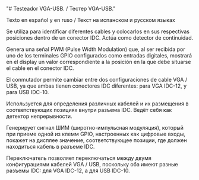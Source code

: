 "# Testeador VGA-USB. / Тестер VGA-USB."

Texto en español y en ruso / Текст на испанском и русском языках

Se utiliza para identificar diferentes cables y colocarlos en sus respectivas posiciones dentro de un conector IDC. Actúa como detector de continuidad. 

Genera una señal PWM (Pulse Width Modulation) que, al ser recibida por uno de los terminales GPIO configurados como entradas digitales, mostrará en el display un valor correspondiente a la posición en la que debe situarse el cable en el conector IDC. 

El conmutador permite cambiar entre dos configuraciones de cable VGA / USB, ya que ambas tienen conectores IDC diferentes: para VGA IDC-12, y para USB IDC-10.

Используется для определения различных кабелей и их размещения в соответствующих позициях внутри разъема IDC. Ведёт себя как детектор непрерывности. 

Генерирует сигнал ШИМ (широтно-импульсная модуляция), который при приеме одной из клемм GPIO, настроенных как цифровые входы, покажет на дисплее значение, соответствующее позиции, где должен находиться кабель в разъеме IDC. 

Переключатель позволяет переключаться между двумя конфигурациями кабелей VGA / USB, поскольку оба имеют разные разъемы IDC: для VGA IDC-12, а для USB IDC-10.

